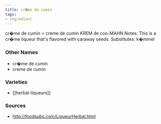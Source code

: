 ```yaml
---
title: cr�me de cumin
tags:
- ingredient
---
```

cr�me de cumin = creme de cumin KREM de coo-MAHN Notes: This is a cr�me liqueur that's flavored with caraway seeds. Substitutes: k�mmel

### Other Names

* cr�me de cumin
* creme de cumin

### Varieties

* [[herbal-liqueurs]]

### Sources
* http://foodsubs.com/LiqueurHerbal.html
